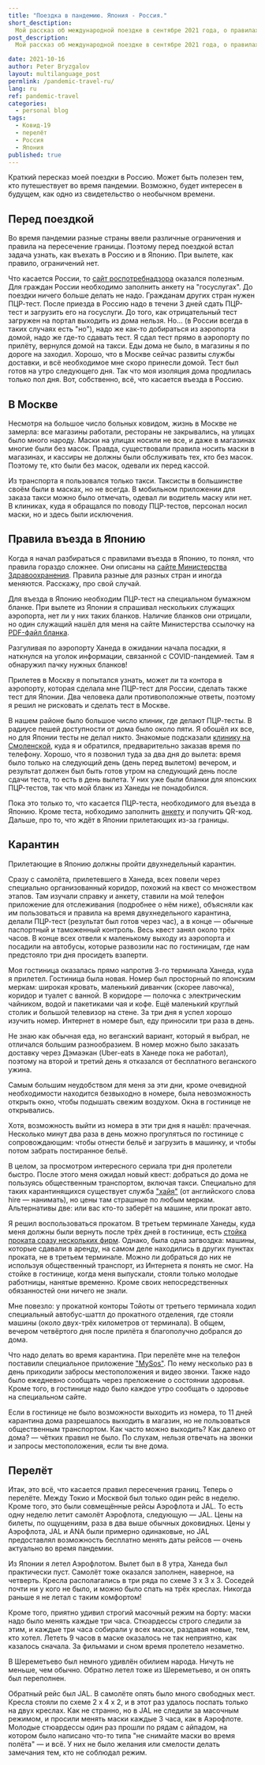 ```yaml
---
title: "Поездка в пандемию. Япония - Россия."
short_desctiption:
  Мой рассказ об международной поездке в сентябре 2021 года, о правилах пересечения границ, о санитарных мерах и т.д.  
post_description:
  Мой рассказ об международной поездке в сентябре 2021 года, о правилах пересечения границ, о санитарных мерах и т.д.  

date: 2021-10-16
author: Peter Bryzgalov
layout: multilanguage_post
permlink: /pandemic-travel-ru/
lang: ru
ref: pandemic-travel
categories:
  - personal blog
tags:
  - Ковид-19
  - перелёт
  - Россия
  - Япония
published: true
---
```


Краткий пересказ моей поездки в Россию. Может быть полезен тем, кто путешествует во время пандемии. Возможно, будет интересен в будущем, как одно из свидетельство о необычном времени.

## Перед поездкой

Во время пандемии разные страны ввели различные ограничения и правила на пересечение границы. Поэтому перед поездкой встал задача узнать, как въехать в Россию и в Японию. При вылете, как правило, ограничений нет. 

Что касается России, то [сайт роспотребнадзора](https://www.rospotrebnadzor.ru/about/info/news/news_details.php?ELEMENT_ID=18385) оказался полезным. Для граждан России необходимо заполнить анкету на "госуслугах". До поездки ничего больше делать не надо. Гражданам других стран нужен ПЦР-тест. После приезда в Россию надо в течени 3 дней сдать ПЦР-тест и загрузить его на госуслуги. До того, как отрицательный тест загружен на портал выходить из дома нельзя. Но... (в России всегда в таких случаях есть "но"), надо же как-то добираться из аэропорта домой, надо же где-то сдавать тест. Я сдал тест прямо в аэропорту по прилёту, вернулся домой на такси. Еды дома не было, в магазины я по дороге на заходил. Хорошо, что в Москве сейчас развиты службы доставки, и всё необходимое мне скоро принесли домой. Тест был готов на утро следующего дня. Так что моя изоляция дома продлилась только пол дня. Вот, собственно, всё, что касается въезда в Россию.


## В Москве

Несмотря на большое число больных ковидом, жизнь в Москве не замерла: все магазины работали, рестораны не закрывались, на улицах было много народу. Маски на улицах носили не все, и даже в магазинах многие были без масок. Правда, существовали правила носить маски в магазинах, и кассиры не должны были обслуживать тех, кто без масок. Поэтому те, кто были без масок, одевали их  перед кассой. 

Из транспорта я пользовался только такси. Таксисты в большинстве своём были в масках, но не всегда. В мобильном приложении для заказа такси можно было отмечать, одевал ли водитель маску или нет.
В клиниках, куда я обращался по поводу ПЦР-тестов, персонал носил маски, но и здесь были исключения.


## Правила въезда в Японию

Когда я начал разбираться с правилами въезда в Японию, то понял, что правила гораздо сложнее. Они описаны на [сайте Министерства Здравоохранения](https://www.mhlw.go.jp/stf/seisakunitsuite/bunya/0000121431_00209.html). Правила разные для разных стран и иногда меняются. Расскажу, про свой случай.

Для въезда в Японию необходим ПЦР-тест на специальном бумажном бланке. При вылете из Японии я спрашивал нескольких служащих аэропорта, нет ли у них таких бланков. Наличие бланков они отрицали, но один служащий нашёл для меня на сайте Министерства ссылочку на [PDF-файл бланка](https://www.mhlw.go.jp/content/000799426.pdf). 

Разгуливая по аэропорту Ханеда в ожидании начала посадки, я наткнулся на уголок информации, связанной с COVID-пандемией. Там я обнаружил пачку нужных бланков! 

Прилетев в Москву я попытался узнать, может ли та контора в аэропорту, которая сделала мне ПЦР-тест для России, сделать также тест для Японии. Два человека дали противоположные ответы, поэтому я решил не рисковать и сделать тест в Москве.

В нашем районе было большое число клиник, где делают ПЦР-тесты. В радиусе пешей доступности от дома было около пяти. Я обошёл их все, но для Японии тесты не делал никто. Знакомые подсказали [клинику на Смоленской](https://www.gmsclinic.ru), куда я и обратился, предварительно заказав время по телефону. Хорошо, что я позвонил туда за два дня до вылета: время было только на следующий день (день перед вылетом) вечером, и результат должен был быть готов утром на следующий день после сдачи теста, то есть в день вылета. У них уже были бланки для японских ПЦР-тестов, так что мой бланк из Ханеды не понадобился. 

Пока это только то, что касается ПЦР-теста, необходимого для въезда в Японию. Кроме теста, нобходимо заполнить [анкету](https://www.afg.emb-japan.go.jp/files/100132175.pdf) и получить QR-код. Дальше, про то, что ждёт в Японии прилетающих из-за границы.

## Карантин

Прилетающие в Японию должны пройти двухнедельный карантин.

Сразу с самолёта, прилетевшего в Ханеда, всех повели через специально организованный коридор, похожий на квест со множеством этапов. Там изучали справку и анкету, ставили на мой телефон приложение для отслеживания (подробнее о нём ниже), объясняли как им пользоваться и правила на время двухнедельного карантина, делали ПЦР-тест (результат был готов через час), а в конце — обычные паспортный и таможенный контроль. Весь квест занял около трёх часов. В конце всех отвели к маленькому выходу из аэропорта и посадили на автобусы, которые развозили нас по гостиницам, где нам предстояло три дня просидеть взаперти. 

Моя гостиница оказалась прямо напротив 3-го терминала Ханеда, куда я прилетел. Гостиница была новая. Номер был просторный по японским меркам: широкая кровать, маленький диванчик (скорее лавочка), коридор и туалет с ванной. В коридоре — полочка с электрическим чайником, водой и пакетиками чая и кофе. Ещё маленький круглый столик и большой телевизор на стене. За три дня я успел хорошо изучить номер. Интернет в номере был, еду приносили три раза в день. 

Не знаю как обычная еда, но веганский вариант, который я выбрал, не отличался большим разнообразием. В номер можно было заказать доставку через Дэмаэкан (Uber-eats в Ханеде пока не работал), поэтому на второй и третий день я отказался от бесплатного веганского ужина. 

Самым большим неудобством для меня за эти дни, кроме очевидной необходимости находится безвыходно в номере, была невозможность открыть окно, чтобы подышать свежим воздухом. Окна в гостинице не открывались. 

Хотя, возможность выйти из номера в эти три дня я нашёл: прачечная. Несколько минут два раза в день можно прогуляться по гостинице с сопровождающим: чтобы отнести бельё и загрузить в машинку, и чтобы потом забрать постиранное бельё. 

В целом, за просмотром интересного сериала три дня пролетели быстро. После этого меня ожидал новый квест: добраться до дома не пользуясь общественным транспортом, включая такси. Специально для таких карантинящихся существует служба ["хайя"](https://www.mhlw.go.jp/stf/seisakunitsuite/newpage_00020.html) (от английского слова hire — нанимать), но цены там страшные по любым меркам. Альтернативы две: или вас кто-то заберёт на машине, или прокат авто. 

Я решил воспользоваться прокатом. В третьем терминале Ханеды, куда меня должны были вернуть после трёх дней в гостинице, есть [стойка проката сразу нескольких фирм](https://goo.gl/maps/R8nZdhkaHimi4NNg6). Однако, была одна загвоздка: машины, которые сдавали в аренду, на самом деле находились в других пунктах проката, не в третьем терминале. Можно ли добраться до них не используя общественный транспорт, из Интернета я понять не смог. На стойке в гостинице, когда меня выпускали, стояли только молодые работницы, нанятые временно. Кроме своих непосредственных обязанностей они ничего не знали. 

Мне повезло: у прокатной конторы Тойоты от третьего терминала ходил специальный автобус-шаттл до прокатного отделения, где стояли машины (около двух-трёх километров от терминала). В общем, вечером четвёртого дня после прилёта я благополучно добрался до дома. 

Что надо делать во время карантина. При перелёте мне на телефон поставили специальное приложение ["MySos"](https://apps.apple.com/us/app/mysos/id971663851). По нему несколько раз в день приходили забросы местоположения и видео звонки. Также надо было ежедневно сообщать через преложение о состоянии здоровья. Кроме того, в гостинице надо было каждое утро сообщать о здоровье на специальном сайте. 

Если в гостинице не было возможности выходить из номера, то 11 дней карантина дома разрешалось выходить в магазин, но не пользоваться общественным транспортом. Как часто можно выходить? Как далеко от дома? — чётких правил не было. По слухам, нельзя отвечать на звонки и запросы местоположения, если ты вне дома. 

## Перелёт

Итак, это всё, что касается правил пересечения границ. Теперь о перелёте. Между Токио и Москвой был только один рейс в неделю. Кроме того, это были совмещённые рейсы Аэрофлота и JAL. То есть одну неделю летит самолёт Аэрофлота, следующую — JAL. Цены на билеты, по ощущениям, раза в два выше обычных доковидных. Цены у Аэрофлота, JAL и ANA были примерно одинаковые, но JAL предоставлял возможность бесплатно менять даты рейсов — очень актуально во время пандемии. 

Из Японии я летел Аэрофлотом. Вылет был в 8 утра, Ханеда был практически пуст. Самолёт тоже оказался заполнен, наверное, на четверть. Кресла располагались в три ряда по схеме 3 x 3 x 3. Соседей почти ни у кого не было, и можно было спать на трёх креслах. Никогда раньше я не летал с таким комфортом! 

Кроме того, приятно удивил строгий  масочный режим на борту: маски надо было менять каждые три часа. Стюардессы строго следили за этим, и каждые три часа собирали у всех маски, раздавая новые, тем, кто хотел. Лететь 9 часов в маске оказалось не так неприятно, как казалось сначала. За фильмами и сном время пролетело незаметно. 

В Шереметьево был немного удивлён обилием народа. Ничуть не меньше, чем обычно. Обратно летел тоже из Шереметьево, и он опять был переполнен. 

Обратный рейс был JAL. В самолёте опять было много свободных мест. Кресла стояли по схеме 2 x 4 x 2, и в этот раз удалось поспать только на двух креслах. Как не странно, но в JAL не следили за масочным режимом, и просили менять маски каждые 3 часа, как в Аэрофлоте. Молодые стюардессы один раз  прошли по рядам с айпадом, на котором было написано что-то типа "не снимайте маски во время полёта" — и всё. У них не было желания или смелости делать замечания тем, кто не соблюдал режим. 